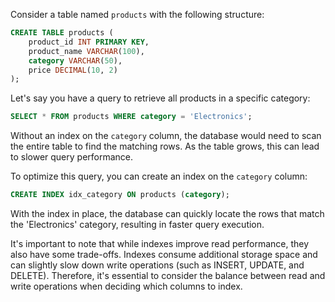 Consider a table named `products` with the following structure:

```sql
CREATE TABLE products (
    product_id INT PRIMARY KEY,
    product_name VARCHAR(100),
    category VARCHAR(50),
    price DECIMAL(10, 2)
);
```

Let's say you have a query to retrieve all products in a specific category:

```sql
SELECT * FROM products WHERE category = 'Electronics';
```

Without an index on the `category` column, the database would need to scan the entire table to find the matching rows. As the table grows, this can lead to slower query performance.

To optimize this query, you can create an index on the `category` column:

```sql
CREATE INDEX idx_category ON products (category);
```

With the index in place, the database can quickly locate the rows that match the 'Electronics' category, resulting in faster query execution.

It's important to note that while indexes improve read performance, they also have some trade-offs. Indexes consume additional storage space and can slightly slow down write operations (such as INSERT, UPDATE, and DELETE). Therefore, it's essential to consider the balance between read and write operations when deciding which columns to index.